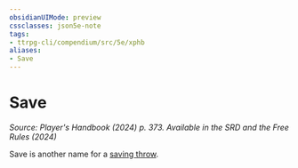```yaml
---
obsidianUIMode: preview
cssclasses: json5e-note
tags:
- ttrpg-cli/compendium/src/5e/xphb
aliases:
- Save
---
```

# Save
*Source: Player's Handbook (2024) p. 373. Available in the <span title='Systems Reference Document (5.2)'>SRD</span> and the Free Rules (2024)* 

Save is another name for a [saving throw](Інструменти%20ДМ/CLI/rules/variant-rules/saving-throw-xphb.md).